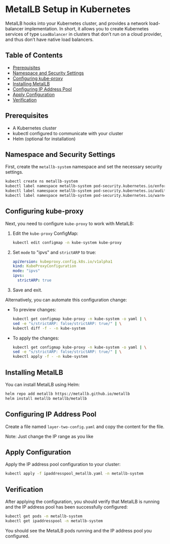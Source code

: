 # MetalLB Setup in Kubernetes

MetalLB hooks into your Kubernetes cluster, and provides a network load-balancer implementation. In short, it allows you to create Kubernetes services of type `LoadBalancer` in clusters that don’t run on a cloud provider, and thus don’t have native load balancers.

## Table of Contents

- [Prerequisites](#prerequisites)
- [Namespace and Security Settings](#namespace-and-security-settings)
- [Configuring kube-proxy](#configuring-kube-proxy)
- [Installing MetalLB](#installing-metallb)
- [Configuring IP Address Pool](#configuring-ip-address-pool)
- [Apply Configuration](#apply-configuration)
- [Verification](#verification)

## Prerequisites

- A Kubernetes cluster
- kubectl configured to communicate with your cluster
- Helm (optional for installation)

## Namespace and Security Settings

First, create the `metallb-system` namespace and set the necessary security settings.

```bash
kubectl create ns metallb-system
kubectl label namespace metallb-system pod-security.kubernetes.io/enforce=privileged
kubectl label namespace metallb-system pod-security.kubernetes.io/audit=privileged
kubectl label namespace metallb-system pod-security.kubernetes.io/warn=privileged
```

## Configuring kube-proxy

Next, you need to configure `kube-proxy` to work with MetalLB:

1. Edit the `kube-proxy` ConfigMap:

    ```bash
    kubectl edit configmap -n kube-system kube-proxy
    ```

2. Set `mode` to "ipvs" and `strictARP` to true:

    ```yaml
    apiVersion: kubeproxy.config.k8s.io/v1alpha1
    kind: KubeProxyConfiguration
    mode: "ipvs"
    ipvs:
      strictARP: true
    ```

3. Save and exit.

Alternatively, you can automate this configuration change:

- To preview changes:

  ```bash
  kubectl get configmap kube-proxy -n kube-system -o yaml | \
  sed -e "s/strictARP: false/strictARP: true/" | \
  kubectl diff -f - -n kube-system
  ```

- To apply the changes:

  ```bash
  kubectl get configmap kube-proxy -n kube-system -o yaml | \
  sed -e "s/strictARP: false/strictARP: true/" | \
  kubectl apply -f - -n kube-system
  ```

## Installing MetalLB

You can install MetalLB using Helm:

```bash
helm repo add metallb https://metallb.github.io/metallb
helm install metallb metallb/metallb
```

## Configuring IP Address Pool

Create a file named `layer-two-config.yaml` and copy the content for the file. 

Note: Just change the IP range as you like

## Apply Configuration

Apply the IP address pool configuration to your cluster:

```bash
kubectl apply -f ipaddresspool_metallb.yaml -n metallb-system
```

## Verification

After applying the configuration, you should verify that MetalLB is running and the IP address pool has been successfully configured:

```bash
kubectl get pods -n metallb-system
kubectl get ipaddresspool -n metallb-system
```

You should see the MetalLB pods running and the IP address pool you configured.
